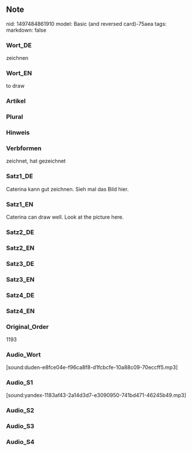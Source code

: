 ## Note
nid: 1497484861910
model: Basic (and reversed card)-75aea
tags: 
markdown: false

### Wort_DE
zeichnen

### Wort_EN
to draw

### Artikel


### Plural


### Hinweis


### Verbformen
zeichnet, hat gezeichnet

### Satz1_DE
Caterina kann gut zeichnen. Sieh mal das Bild hier.

### Satz1_EN
Caterina can draw well. Look at the picture here.

### Satz2_DE


### Satz2_EN


### Satz3_DE


### Satz3_EN


### Satz4_DE


### Satz4_EN


### Original_Order
1193

### Audio_Wort
[sound:duden-e8fce04e-f96ca8f8-d1fcbcfe-10a88c09-70eccff5.mp3]

### Audio_S1
[sound:yandex-1183af43-2a14d3d7-e3090950-741bd471-46245b49.mp3]

### Audio_S2


### Audio_S3


### Audio_S4

